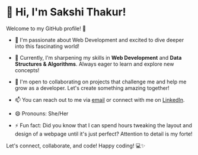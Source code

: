 # 👋 Hi, I'm Sakshi Thakur!

Welcome to my GitHub profile! 🌟

- 👀 I'm passionate about Web Development and excited to dive deeper into this fascinating world!
  
- 🌱 Currently, I'm sharpening my skills in **Web Development** and **Data Structures & Algorithms**. Always eager to learn and explore new concepts!

- 💞️ I'm open to collaborating on projects that challenge me and help me grow as a developer. Let's create something amazing together!

- 📫 You can reach out to me via [email](mailto:sakshithakur410@gmail.com) or connect with me on [LinkedIn](https://www.linkedin.com/in/sakshi-thakur-321291254/).

- 😄 Pronouns: She/Her

- ⚡ Fun fact: Did you know that I can spend hours tweaking the layout and design of a webpage until it's just perfect? Attention to detail is my forte!

Let's connect, collaborate, and code! Happy coding! 💻✨
